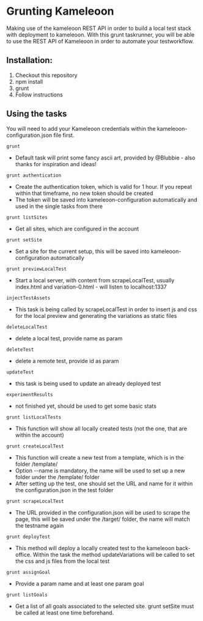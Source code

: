 # Grunting Kameleoon
Making use of the kameleoon REST API in order to build a local test stack with deployment to kameleoon. With this grunt taskrunner, you will be able to use the REST API of Kameleoon in order to automate your testworkflow.

## Installation:

1. Checkout this repository
2. npm install
3. grunt
4. Follow instructions

## Using the tasks

You will need to add your Kameleoon credentials within the kameleoon-configuration.json file first.

`grunt`
- Default task will print some fancy ascii art, provided by @Blubbie - also thanks for inspiration and ideas!

`grunt authentication`
- Create the authentication token, which is valid for 1 hour. If you repeat within that timeframe, no new token should be created
- The token will be saved into kameleoon-configuration automatically and used in the single tasks from there

`grunt listSites`
- Get all sites, which are configured in the account

`grunt setSite`
- Set a site for the current setup, this will be saved into kameleoon-configuration automatically

`grunt previewLocalTest`
- Start a local server, with content from scrapeLocalTest, usually index.html and variation-0.html - will listen to localhost:1337

`injectTestAssets`
- This task is being called by scrapeLocalTest in order to insert js and css for the local preview and generating the variations as static files

`deleteLocalTest`
- delete a local test, provide name as param

`deleteTest`
- delete a remote test, provide id as param

`updateTest`
- this task is being used to update an already deployed test

`experimentResults`
- not finished yet, should be used to get some basic stats

`grunt listLocalTests`
- This function will show all locally created tests (not the one, that are within the account)

`grunt createLocalTest`
- This function will create a new test from a template, which is in the folder /template/
- Option --name is mandatory, the name will be used to set up a new folder under the /template/ folder
- After setting up the test, one should set the URL and name for it within the configuration.json in the test folder

`grunt scrapeLocalTest`
- The URL provided in the configuration.json will be used to scrape the page, this will be saved under the /target/ folder, the name will match the testname again

`grunt deployTest`
- This method will deploy a locally created test to the kameleoon back-office. Within the task the method updateVariations will be called to set the css and js files from the local test

`grunt assignGoal`
- Provide a param name and at least one param goal

`grunt listGoals`
- Get a list of all goals associated to the selected site. grunt setSite must be called at least one time beforehand.
